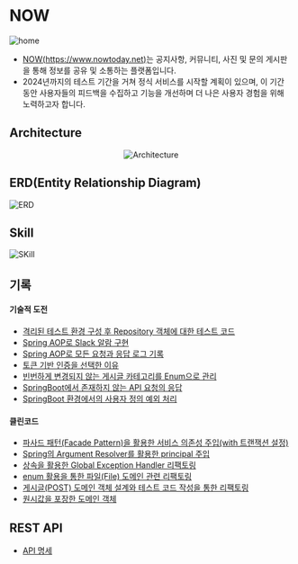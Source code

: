 # NOW

![home](https://github.com/hbkuk/now-back-end/assets/109803585/5e96cfb3-70b1-4273-8443-f2fd836185a8)

- [NOW(https://www.nowtoday.net)](https://www.nowtoday.net)는 공지사항, 커뮤니티, 사진 및 문의 게시판을 통해 정보를 공유 및 소통하는 플랫폼입니다.
- 2024년까지의 테스트 기간을 거쳐 정식 서비스를 시작할 계획이 있으며, 이 기간 동안 사용자들의 피드백을 수집하고 기능을 개선하며 더 나은 사용자 경험을 위해 노력하고자 합니다.

## Architecture

<p align="center">
  <img src="https://github.com/hbkuk/now-back-end/assets/109803585/c3e81bb2-ac89-4f8d-96bf-6df12ca417bf" alt="Architecture" width="number" />
</p>

## ERD(Entity Relationship Diagram)

![ERD](https://github.com/hbkuk/blog/assets/109803585/5e94ffd3-cf7e-4d36-a6fd-47b1d5c58bc4)

## Skill

![SKill](https://github.com/hbkuk/now-back-end/assets/109803585/6077e4e5-2946-44b0-b65d-a135f1af6cd6)

## 기록

#### 기술적 도전

- [격리된 테스트 환경 구성 후  Repository 객체에 대한 테스트 코드](https://github.com/hbkuk/blog/tree/main/project/%EA%B2%A9%EB%A6%AC%EB%90%9C%20%ED%85%8C%EC%8A%A4%ED%8A%B8%20%ED%99%98%EA%B2%BD%20%EA%B5%AC%EC%84%B1%20%ED%9B%84%20%20Repository%20%EA%B0%9D%EC%B2%B4%EC%97%90%20%EB%8C%80%ED%95%9C%20%ED%85%8C%EC%8A%A4%ED%8A%B8%20%EC%BD%94%EB%93%9C)
- [Spring AOP로 Slack 알람 구현](https://github.com/hbkuk/blog/tree/main/project/Spring%20AOP%EB%A1%9C%20Slack%20%EC%95%8C%EB%9E%8C%20%EA%B5%AC%ED%98%84)
- [Spring AOP로 모든 요청과 응답 로그 기록](https://github.com/hbkuk/blog/tree/main/project/Spring%20AOP%EB%A1%9C%20%EB%AA%A8%EB%93%A0%20%EC%9A%94%EC%B2%AD%EA%B3%BC%20%EC%9D%91%EB%8B%B5%20%EB%A1%9C%EA%B7%B8%20%EA%B8%B0%EB%A1%9D)
- [토큰 기반 인증을 선택한 이유](https://github.com/hbkuk/blog/tree/main/project/%ED%86%A0%ED%81%B0%20%EA%B8%B0%EB%B0%98%20%EC%9D%B8%EC%A6%9D%EC%9D%84%20%EC%84%A0%ED%83%9D%ED%95%9C%20%EC%9D%B4%EC%9C%A0)
- [빈번하게 변경되지 않는 게시글 카테고리를 Enum으로 관리](https://github.com/hbkuk/blog/tree/main/project/%EA%B2%8C%EC%8B%9C%EA%B8%80%20%EC%B9%B4%ED%85%8C%EA%B3%A0%EB%A6%AC%20enum)
- [SpringBoot에서 존재하지 않는 API 요청의 응답](https://github.com/hbkuk/blog/tree/main/project/%EC%A1%B4%EC%9E%AC%ED%95%98%EC%A7%80%20%EC%95%8A%EB%8A%94%20API%20%EC%9A%94%EC%B2%AD%EC%9D%98%20%EC%9D%91%EB%8B%B5)
- [SpringBoot 환경에서의 사용자 정의 예외 처리](https://github.com/hbkuk/blog/tree/main/project/%EC%98%88%EC%99%B8%20%EC%B2%98%EB%A6%AC)

#### 클린코드

- [파사드 패턴(Facade Pattern)을 활용한 서비스 의존성 주입(with 트랜잭션 설정)](https://github.com/hbkuk/blog/tree/main/project/%ED%8C%8C%EC%82%AC%EB%93%9C%20%ED%8C%A8%ED%84%B4%EC%9D%84%20%ED%99%9C%EC%9A%A9%ED%95%9C%20%EC%84%9C%EB%B9%84%EC%8A%A4%20%EC%9D%98%EC%A1%B4%EC%84%B1%20%EC%A3%BC%EC%9E%85(with%20%ED%8A%B8%EB%9E%9C%EC%9E%AD%EC%85%98%20%EC%84%A4%EC%A0%95))
- [Spring의 Argument Resolver를 활용한 principal 주입](https://github.com/hbkuk/blog/tree/main/project/Spring%EC%9D%98%20Argument%20Resolver%EB%A5%BC%20%ED%99%9C%EC%9A%A9%ED%95%9C%20principal%20%EC%A3%BC%EC%9E%85)
- [상속을 활용한 Global Exception Handler 리팩토링](https://github.com/hbkuk/blog/tree/main/project/%EC%83%81%EC%86%8D%EC%9D%84%20%ED%99%9C%EC%9A%A9%ED%95%9C%20Global%20Exception%20Handler%20%EB%A6%AC%ED%8C%A9%ED%86%A0%EB%A7%81)
- [enum 활용을 통한 파일(File) 도메인 관련 리팩토링](https://starting-coding.tistory.com/658)
- [게시글(POST) 도메인 객체 설계와 테스트 코드 작성을 통한 리팩토링](https://github.com/hbkuk/blog/tree/main/project/enum%20%ED%99%9C%EC%9A%A9%EC%9D%84%20%ED%86%B5%ED%95%9C%20%ED%8C%8C%EC%9D%BC(File)%20%EB%8F%84%EB%A9%94%EC%9D%B8%20%EA%B4%80%EB%A0%A8%20%EB%A6%AC%ED%8C%A9%ED%86%A0%EB%A7%81)
- [원시값을 포장한 도메인 객체](https://github.com/hbkuk/blog/tree/main/project/%EC%9B%90%EC%8B%9C%EA%B0%92%20%ED%8F%AC%EC%9E%A5)

## REST API

- [API 명세](https://now-apis-daeab.web.app/)
